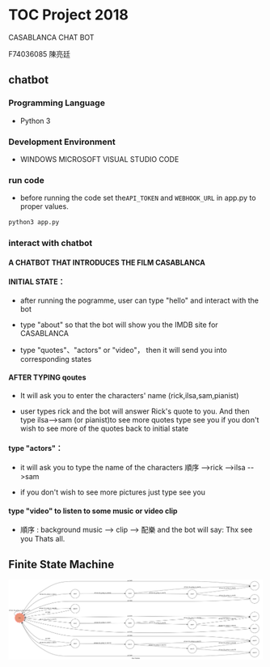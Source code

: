 # TOC Project 2018 

CASABLANCA CHAT BOT

F74036085 陳亮廷 

## chatbot

### Programming Language
* Python 3

### Development Environment
* WINDOWS MICROSOFT VISUAL STUDIO CODE

### run code

* before running the code 
  set the`API_TOKEN` and `WEBHOOK_URL` in app.py  to proper values.
```sh
python3 app.py
```

### interact with chatbot

#### A CHATBOT THAT INTRODUCES THE FILM CASABLANCA

#### INITIAL STATE：
* after running the pogramme, user can type "hello" and interact with the bot

* type "about" so that the bot will show you the IMDB site for CASABLANCA
* type "quotes"、"actors" or "video"，
  then it will send you into corresponding states
  
#### AFTER TYPING  qoutes
* It will ask you to enter the characters' name (rick,ilsa,sam,pianist)

* user types rick and the bot will answer Rick's quote to you. And then type ilsa-->sam (or pianist)to see more quotes
  type see you if you don't wish to see more of the quotes
  back to initial state
  
#### type "actors"：
* it will ask you to type the name of the characters
  順序 -->rick -->ilsa -->sam

* if you don't wish to see more pictures just type see you
  
#### type "video" to listen to some music or video clip


* 順序 : background music --> clip --> 配樂
  and the bot will say: Thx see you
  Thats all.
  
## Finite State Machine
![fsm](./img/show-fsm.png)

